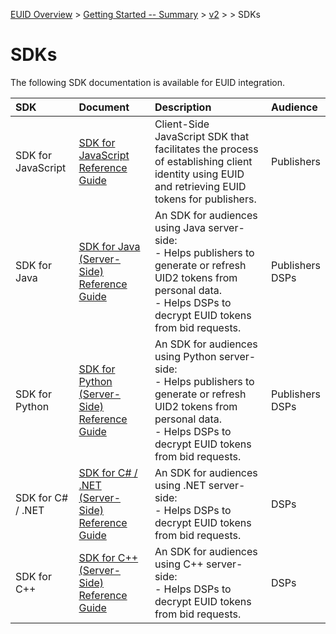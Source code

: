 [EUID Overview](../../../README.md) > [Getting Started -- Summary](../getting-started/gs-summary.md) > [v2](../summary-doc-v2.md) > > SDKs

# SDKs

The following SDK documentation is available for EUID integration. 

| SDK | Document | Description | Audience
| :--- | :--- | :--- | :--- |
| SDK for JavaScript | [SDK for JavaScript Reference Guide](client-side-identity.md) | Client-Side JavaScript SDK that facilitates the process of establishing client identity using EUID and retrieving EUID tokens for publishers. | Publishers |
| SDK for Java | [SDK for Java (Server-Side) Reference Guide](sdk-ref-java.md) | An SDK for audiences using Java server-side:<br/>- Helps publishers to generate or refresh UID2 tokens from personal data.<br/>- Helps DSPs to decrypt EUID tokens from bid requests. | Publishers<br/>DSPs |
| SDK for Python | [SDK for Python (Server-Side) Reference Guide](sdk-ref-python.md) | An SDK for audiences using Python server-side:<br/>- Helps publishers to generate or refresh UID2 tokens from personal data.<br/>- Helps DSPs to decrypt EUID tokens from bid requests. | Publishers<br/>DSPs |
| SDK for C# / .NET | [SDK for C# / .NET (Server-Side) Reference Guide](sdk-ref-csharp-dotnet.md) | An SDK for audiences using .NET server-side:<br/>- Helps DSPs to decrypt EUID tokens from bid requests. | DSPs |
 |SDK for C++ | [SDK for C++ (Server-Side) Reference Guide](sdk-ref-cplusplus.md) | An SDK for audiences using C++ server-side:<br/>- Helps DSPs to decrypt EUID tokens from bid requests. | DSPs |
